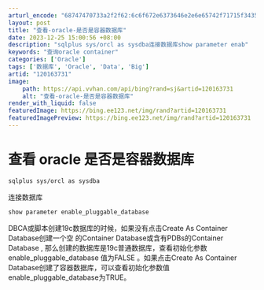 ```yaml
---
arturl_encode: "68747470733a2f2f62:6c6f672e6373646e2e6e65742f71715f34353931353731322f:61727469636c652f64657461696c732f313230313633373331"
layout: post
title: "查看-oracle-是否是容器数据库"
date: 2023-12-25 15:00:56 +08:00
description: "sqlplus sys/orcl as sysdba连接数据库show parameter enab"
keywords: "查询oracle container"
categories: ['Oracle']
tags: ['数据库', 'Oracle', 'Data', 'Big']
artid: "120163731"
image:
    path: https://api.vvhan.com/api/bing?rand=sj&artid=120163731
    alt: "查看-oracle-是否是容器数据库"
render_with_liquid: false
featuredImage: https://bing.ee123.net/img/rand?artid=120163731
featuredImagePreview: https://bing.ee123.net/img/rand?artid=120163731
---
```


# 查看 oracle 是否是容器数据库

```css
sqlplus sys/orcl as sysdba

```

连接数据库

```css
show parameter enable_pluggable_database

```

DBCA或脚本创建19c数据库的时候，如果没有点击Create As Container Database创建一个空 的Container Database或含有PDBs的Container Database , 那么创建的数据库是19c普通数据库，查看初始化参数 enable\_pluggable\_database 值为FALSE 。如果点击Create As Container Database创建了容器数据库，可以查看初始化参数值 enable\_pluggable\_database为TRUE。